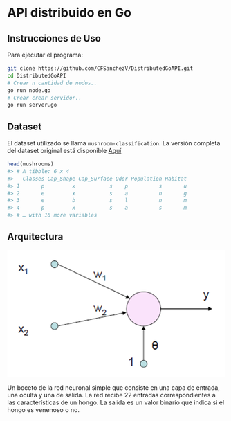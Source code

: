 # API distribuido en Go

## Instrucciones de Uso

Para ejecutar el programa:
```bash
git clone https://github.com/CFSanchezV/DistributedGoAPI.git
cd DistributedGoAPI
# Crear n cantidad de nodos..
go run node.go
# Crear crear servidor..
go run server.go
```


## Dataset

El dataset utilizado se llama `mushroom-classification`. La versión completa del dataset original está disponible [Aquí](https://www.kaggle.com/uciml/mushroom-classification)

``` r
head(mushrooms)
#> # A tibble: 6 x 4
#>   Classes Cap_Shape Cap_Surface Odor Population Habitat
#> 1       p         x           s    p          s       u
#> 2       e         x           s    a          n       g
#> 3       e         b           s    l          n       m
#> 4       p         x           s    a          s       m
#> # … with 16 more variables
```

## Arquitectura

![](./res/perceptron.png)

Un boceto de la red neuronal simple que consiste en una capa de entrada, una oculta y una de salida. La red recibe 22 entradas correspondientes a las características de un hongo. La salida es un valor binario que indica si el hongo es venenoso o no.


